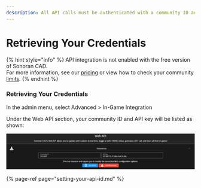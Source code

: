 ```yaml
---
description: All API calls must be authenticated with a community ID and API key.
---
```


# Retrieving Your Credentials

{% hint style="info" %}
API integration is not enabled with the free version of Sonoran CAD.  
For more information, see our [pricing](https://sonorancad.com/app/#/pricing) or view how to check your community [limits](../../../tutorials/getting-started/view-your-limits.md).
{% endhint %}

### Retrieving Your Credentials

In the admin menu, select Advanced &gt; In-Game Integration

Under the Web API section, your community ID and API key will be listed as shown:

![](../../../.gitbook/assets/api.png)

{% page-ref page="setting-your-api-id.md" %}





